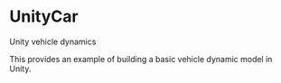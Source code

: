 # UnityCar
 Unity vehicle dynamics
 
 This provides an example of building a basic vehicle dynamic model in Unity.
